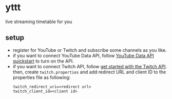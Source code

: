 # yttt

live streaming timetable for you

## setup 

- register for YouTube or Twitch and subscribe some channels as you like.
- if you want to connect YouTube Data API, follow [YouTube Data API quickstart](https://developers.google.com/youtube/v3/quickstart/android) to turn on the API.
- if you want to connect Twitch API, follow [get started with the Twitch API](https://dev.twitch.tv/docs/api/get-started/). 
then, create `twitch.properties` and add redirect URL and client ID to the properties file as following: 
  ```properties
  twitch_redirect_uri=<redirect url>
  twitch_client_id=<client id>
  ```
